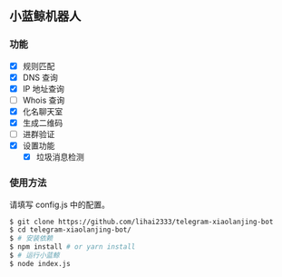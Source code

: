## 小蓝鲸机器人

### 功能

- [x] 规则匹配
- [x] DNS 查询
- [x] IP 地址查询
- [ ] Whois 查询
- [x] 化名聊天室
- [x] 生成二维码
- [ ] 进群验证
- [x] 设置功能
  - [x] 垃圾消息检测

### 使用方法

请填写 config.js 中的配置。

```bash
$ git clone https://github.com/lihai2333/telegram-xiaolanjing-bot
$ cd telegram-xiaolanjing-bot/
$ # 安装依赖
$ npm install # or yarn install
$ # 运行小蓝鲸
$ node index.js
```
